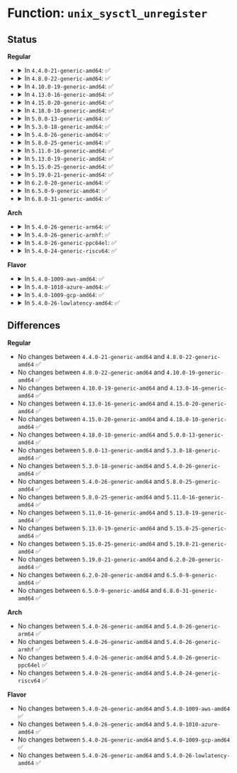 # Function: <code>unix_sysctl_unregister</code>

## Status
<b>Regular</b>
<ul>
<li>
<details>
<summary>In <code>4.4.0-21-generic-amd64</code>: ✅</summary>

```c
void unix_sysctl_unregister(struct net * net)
```

```json
{
  "name": "unix_sysctl_unregister",
  "collision_type": "Unique Global",
  "inline_type": "No",
  "funcs": [
    {
      "addr": 18446744071586982224,
      "name": "unix_sysctl_unregister",
      "external": true,
      "loc": "net/unix/sysctl_net_unix.c:54",
      "file": "net/unix/sysctl_net_unix.c",
      "inline": "seen, unknown",
      "caller_inline": [],
      "caller_func": [
        "net/unix/af_unix.c:unix_net_exit",
        "net/unix/af_unix.c:unix_net_init"
      ]
    }
  ],
  "symbols": [
    {
      "addr": 18446744071586982224,
      "name": "unix_sysctl_unregister",
      "section": ".text",
      "bind": "STB_GLOBAL",
      "size": 37
    }
  ]
}
```
</details>
</li>
<li>
<details>
<summary>In <code>4.8.0-22-generic-amd64</code>: ✅</summary>

```c
void unix_sysctl_unregister(struct net * net)
```

```json
{
  "name": "unix_sysctl_unregister",
  "collision_type": "Unique Global",
  "inline_type": "No",
  "funcs": [
    {
      "addr": 18446744071587428752,
      "name": "unix_sysctl_unregister",
      "external": true,
      "loc": "net/unix/sysctl_net_unix.c:54",
      "file": "net/unix/sysctl_net_unix.c",
      "inline": "seen, unknown",
      "caller_inline": [],
      "caller_func": [
        "net/unix/af_unix.c:unix_net_exit",
        "net/unix/af_unix.c:unix_net_init"
      ]
    }
  ],
  "symbols": [
    {
      "addr": 18446744071587428752,
      "name": "unix_sysctl_unregister",
      "section": ".text",
      "bind": "STB_GLOBAL",
      "size": 37
    }
  ]
}
```
</details>
</li>
<li>
<details>
<summary>In <code>4.10.0-19-generic-amd64</code>: ✅</summary>

```c
void unix_sysctl_unregister(struct net * net)
```

```json
{
  "name": "unix_sysctl_unregister",
  "collision_type": "Unique Global",
  "inline_type": "No",
  "funcs": [
    {
      "addr": 18446744071587632144,
      "name": "unix_sysctl_unregister",
      "external": true,
      "loc": "net/unix/sysctl_net_unix.c:54",
      "file": "net/unix/sysctl_net_unix.c",
      "inline": "seen, unknown",
      "caller_inline": [],
      "caller_func": [
        "net/unix/af_unix.c:unix_net_exit",
        "net/unix/af_unix.c:unix_net_init"
      ]
    }
  ],
  "symbols": [
    {
      "addr": 18446744071587632144,
      "name": "unix_sysctl_unregister",
      "section": ".text",
      "bind": "STB_GLOBAL",
      "size": 37
    }
  ]
}
```
</details>
</li>
<li>
<details>
<summary>In <code>4.13.0-16-generic-amd64</code>: ✅</summary>

```c
void unix_sysctl_unregister(struct net * net)
```

```json
{
  "name": "unix_sysctl_unregister",
  "collision_type": "Unique Global",
  "inline_type": "No",
  "funcs": [
    {
      "addr": 18446744071587781456,
      "name": "unix_sysctl_unregister",
      "external": true,
      "loc": "net/unix/sysctl_net_unix.c:54",
      "file": "net/unix/sysctl_net_unix.c",
      "inline": "seen, unknown",
      "caller_inline": [],
      "caller_func": [
        "net/unix/af_unix.c:unix_net_exit",
        "net/unix/af_unix.c:unix_net_init"
      ]
    }
  ],
  "symbols": [
    {
      "addr": 18446744071587781456,
      "name": "unix_sysctl_unregister",
      "section": ".text",
      "bind": "STB_GLOBAL",
      "size": 37
    }
  ]
}
```
</details>
</li>
<li>
<details>
<summary>In <code>4.15.0-20-generic-amd64</code>: ✅</summary>

```c
void unix_sysctl_unregister(struct net * net)
```

```json
{
  "name": "unix_sysctl_unregister",
  "collision_type": "Unique Global",
  "inline_type": "No",
  "funcs": [
    {
      "addr": 18446744071588310272,
      "name": "unix_sysctl_unregister",
      "external": true,
      "loc": "net/unix/sysctl_net_unix.c:54",
      "file": "net/unix/sysctl_net_unix.c",
      "inline": "seen, unknown",
      "caller_inline": [],
      "caller_func": [
        "net/unix/af_unix.c:unix_net_exit",
        "net/unix/af_unix.c:unix_net_init"
      ]
    }
  ],
  "symbols": [
    {
      "addr": 18446744071588310272,
      "name": "unix_sysctl_unregister",
      "section": ".text",
      "bind": "STB_GLOBAL",
      "size": 37
    }
  ]
}
```
</details>
</li>
<li>
<details>
<summary>In <code>4.18.0-10-generic-amd64</code>: ✅</summary>

```c
void unix_sysctl_unregister(struct net * net)
```

```json
{
  "name": "unix_sysctl_unregister",
  "collision_type": "Unique Global",
  "inline_type": "No",
  "funcs": [
    {
      "addr": 18446744071588666608,
      "name": "unix_sysctl_unregister",
      "external": true,
      "loc": "net/unix/sysctl_net_unix.c:54",
      "file": "net/unix/sysctl_net_unix.c",
      "inline": "seen, unknown",
      "caller_inline": [],
      "caller_func": [
        "net/unix/af_unix.c:unix_net_exit",
        "net/unix/af_unix.c:unix_net_init"
      ]
    }
  ],
  "symbols": [
    {
      "addr": 18446744071588666608,
      "name": "unix_sysctl_unregister",
      "section": ".text",
      "bind": "STB_GLOBAL",
      "size": 37
    }
  ]
}
```
</details>
</li>
<li>
<details>
<summary>In <code>5.0.0-13-generic-amd64</code>: ✅</summary>

```c
void unix_sysctl_unregister(struct net * net)
```

```json
{
  "name": "unix_sysctl_unregister",
  "collision_type": "Unique Global",
  "inline_type": "No",
  "funcs": [
    {
      "addr": 18446744071588882480,
      "name": "unix_sysctl_unregister",
      "external": true,
      "loc": "net/unix/sysctl_net_unix.c:54",
      "file": "net/unix/sysctl_net_unix.c",
      "inline": "seen, unknown",
      "caller_inline": [],
      "caller_func": [
        "net/unix/af_unix.c:unix_net_exit",
        "net/unix/af_unix.c:unix_net_init"
      ]
    }
  ],
  "symbols": [
    {
      "addr": 18446744071588882480,
      "name": "unix_sysctl_unregister",
      "section": ".text",
      "bind": "STB_GLOBAL",
      "size": 37
    }
  ]
}
```
</details>
</li>
<li>
<details>
<summary>In <code>5.3.0-18-generic-amd64</code>: ✅</summary>

```c
void unix_sysctl_unregister(struct net * net)
```

```json
{
  "name": "unix_sysctl_unregister",
  "collision_type": "Unique Global",
  "inline_type": "No",
  "funcs": [
    {
      "addr": 18446744071589322256,
      "name": "unix_sysctl_unregister",
      "external": true,
      "loc": "net/unix/sysctl_net_unix.c:50",
      "file": "net/unix/sysctl_net_unix.c",
      "inline": "seen, unknown",
      "caller_inline": [],
      "caller_func": [
        "net/unix/af_unix.c:unix_net_exit",
        "net/unix/af_unix.c:unix_net_init"
      ]
    }
  ],
  "symbols": [
    {
      "addr": 18446744071589322256,
      "name": "unix_sysctl_unregister",
      "section": ".text",
      "bind": "STB_GLOBAL",
      "size": 39
    }
  ]
}
```
</details>
</li>
<li>
<details>
<summary>In <code>5.4.0-26-generic-amd64</code>: ✅</summary>

```c
void unix_sysctl_unregister(struct net * net)
```

```json
{
  "name": "unix_sysctl_unregister",
  "collision_type": "Unique Global",
  "inline_type": "No",
  "funcs": [
    {
      "addr": 18446744071589546496,
      "name": "unix_sysctl_unregister",
      "external": true,
      "loc": "net/unix/sysctl_net_unix.c:50",
      "file": "net/unix/sysctl_net_unix.c",
      "inline": "seen, unknown",
      "caller_inline": [],
      "caller_func": [
        "net/unix/af_unix.c:unix_net_exit",
        "net/unix/af_unix.c:unix_net_init"
      ]
    }
  ],
  "symbols": [
    {
      "addr": 18446744071589546496,
      "name": "unix_sysctl_unregister",
      "section": ".text",
      "bind": "STB_GLOBAL",
      "size": 39
    }
  ]
}
```
</details>
</li>
<li>
<details>
<summary>In <code>5.8.0-25-generic-amd64</code>: ✅</summary>

```c
void unix_sysctl_unregister(struct net * net)
```

```json
{
  "name": "unix_sysctl_unregister",
  "collision_type": "Unique Global",
  "inline_type": "No",
  "funcs": [
    {
      "addr": 18446744071590549568,
      "name": "unix_sysctl_unregister",
      "external": true,
      "loc": "net/unix/sysctl_net_unix.c:50",
      "file": "net/unix/sysctl_net_unix.c",
      "inline": "seen, unknown",
      "caller_inline": [],
      "caller_func": [
        "net/unix/af_unix.c:unix_net_exit",
        "net/unix/af_unix.c:unix_net_init"
      ]
    }
  ],
  "symbols": [
    {
      "addr": 18446744071590549568,
      "name": "unix_sysctl_unregister",
      "section": ".text",
      "bind": "STB_GLOBAL",
      "size": 41
    }
  ]
}
```
</details>
</li>
<li>
<details>
<summary>In <code>5.11.0-16-generic-amd64</code>: ✅</summary>

```c
void unix_sysctl_unregister(struct net * net)
```

```json
{
  "name": "unix_sysctl_unregister",
  "collision_type": "Unique Global",
  "inline_type": "No",
  "funcs": [
    {
      "addr": 18446744071590609264,
      "name": "unix_sysctl_unregister",
      "external": true,
      "loc": "net/unix/sysctl_net_unix.c:50",
      "file": "net/unix/sysctl_net_unix.c",
      "inline": "seen, unknown",
      "caller_inline": [],
      "caller_func": [
        "net/unix/af_unix.c:unix_net_exit",
        "net/unix/af_unix.c:unix_net_init"
      ]
    }
  ],
  "symbols": [
    {
      "addr": 18446744071590609264,
      "name": "unix_sysctl_unregister",
      "section": ".text",
      "bind": "STB_GLOBAL",
      "size": 41
    }
  ]
}
```
</details>
</li>
<li>
<details>
<summary>In <code>5.13.0-19-generic-amd64</code>: ✅</summary>

```c
void unix_sysctl_unregister(struct net * net)
```

```json
{
  "name": "unix_sysctl_unregister",
  "collision_type": "Unique Global",
  "inline_type": "No",
  "funcs": [
    {
      "addr": 18446744071590534672,
      "name": "unix_sysctl_unregister",
      "external": true,
      "loc": "net/unix/sysctl_net_unix.c:50",
      "file": "net/unix/sysctl_net_unix.c",
      "inline": "seen, unknown",
      "caller_inline": [],
      "caller_func": [
        "net/unix/af_unix.c:unix_net_exit",
        "net/unix/af_unix.c:unix_net_init"
      ]
    }
  ],
  "symbols": [
    {
      "addr": 18446744071590534672,
      "name": "unix_sysctl_unregister",
      "section": ".text",
      "bind": "STB_GLOBAL",
      "size": 41
    }
  ]
}
```
</details>
</li>
<li>
<details>
<summary>In <code>5.15.0-25-generic-amd64</code>: ✅</summary>

```c
void unix_sysctl_unregister(struct net * net)
```

```json
{
  "name": "unix_sysctl_unregister",
  "collision_type": "Unique Global",
  "inline_type": "No",
  "funcs": [
    {
      "addr": 18446744071591343424,
      "name": "unix_sysctl_unregister",
      "external": true,
      "loc": "net/unix/sysctl_net_unix.c:50",
      "file": "net/unix/sysctl_net_unix.c",
      "inline": "seen, unknown",
      "caller_inline": [],
      "caller_func": [
        "net/unix/af_unix.c:unix_net_exit",
        "net/unix/af_unix.c:unix_net_init"
      ]
    }
  ],
  "symbols": [
    {
      "addr": 18446744071591343424,
      "name": "unix_sysctl_unregister",
      "section": ".text",
      "bind": "STB_GLOBAL",
      "size": 41
    }
  ]
}
```
</details>
</li>
<li>
<details>
<summary>In <code>5.19.0-21-generic-amd64</code>: ✅</summary>

```c
void unix_sysctl_unregister(struct net * net)
```

```json
{
  "name": "unix_sysctl_unregister",
  "collision_type": "Unique Global",
  "inline_type": "No",
  "funcs": [
    {
      "addr": 18446744071593015440,
      "name": "unix_sysctl_unregister",
      "external": true,
      "loc": "net/unix/sysctl_net_unix.c:46",
      "file": "net/unix/sysctl_net_unix.c",
      "inline": "seen, unknown",
      "caller_inline": [],
      "caller_func": [
        "net/unix/af_unix.c:unix_net_exit",
        "net/unix/af_unix.c:unix_net_init"
      ]
    }
  ],
  "symbols": [
    {
      "addr": 18446744071593015440,
      "name": "unix_sysctl_unregister",
      "section": ".text",
      "bind": "STB_GLOBAL",
      "size": 46
    }
  ]
}
```
</details>
</li>
<li>
<details>
<summary>In <code>6.2.0-20-generic-amd64</code>: ✅</summary>

```c
void unix_sysctl_unregister(struct net * net)
```

```json
{
  "name": "unix_sysctl_unregister",
  "collision_type": "Unique Global",
  "inline_type": "No",
  "funcs": [
    {
      "addr": 18446744071594905712,
      "name": "unix_sysctl_unregister",
      "external": true,
      "loc": "net/unix/sysctl_net_unix.c:52",
      "file": "net/unix/sysctl_net_unix.c",
      "inline": "seen, unknown",
      "caller_inline": [],
      "caller_func": [
        "net/unix/af_unix.c:unix_net_exit",
        "net/unix/af_unix.c:unix_net_init"
      ]
    }
  ],
  "symbols": [
    {
      "addr": 18446744071594905712,
      "name": "unix_sysctl_unregister",
      "section": ".text",
      "bind": "STB_GLOBAL",
      "size": 59
    }
  ]
}
```
</details>
</li>
<li>
<details>
<summary>In <code>6.5.0-9-generic-amd64</code>: ✅</summary>

```c
void unix_sysctl_unregister(struct net * net)
```

```json
{
  "name": "unix_sysctl_unregister",
  "collision_type": "Unique Global",
  "inline_type": "No",
  "funcs": [
    {
      "addr": 18446744071595297232,
      "name": "unix_sysctl_unregister",
      "external": true,
      "loc": "net/unix/sysctl_net_unix.c:52",
      "file": "net/unix/sysctl_net_unix.c",
      "inline": "seen, unknown",
      "caller_inline": [],
      "caller_func": [
        "net/unix/af_unix.c:unix_net_exit",
        "net/unix/af_unix.c:unix_net_init"
      ]
    }
  ],
  "symbols": [
    {
      "addr": 18446744071595297232,
      "name": "unix_sysctl_unregister",
      "section": ".text",
      "bind": "STB_GLOBAL",
      "size": 59
    }
  ]
}
```
</details>
</li>
<li>
<details>
<summary>In <code>6.8.0-31-generic-amd64</code>: ✅</summary>

```c
void unix_sysctl_unregister(struct net * net)
```

```json
{
  "name": "unix_sysctl_unregister",
  "collision_type": "Unique Global",
  "inline_type": "No",
  "funcs": [
    {
      "addr": 18446744071596138608,
      "name": "unix_sysctl_unregister",
      "external": true,
      "loc": "net/unix/sysctl_net_unix.c:53",
      "file": "net/unix/sysctl_net_unix.c",
      "inline": "seen, unknown",
      "caller_inline": [],
      "caller_func": [
        "net/unix/af_unix.c:unix_net_exit",
        "net/unix/af_unix.c:unix_net_init"
      ]
    }
  ],
  "symbols": [
    {
      "addr": 18446744071596138608,
      "name": "unix_sysctl_unregister",
      "section": ".text",
      "bind": "STB_GLOBAL",
      "size": 59
    }
  ]
}
```
</details>
</li>
</ul>
<b>Arch</b>
<ul>
<li>
<details>
<summary>In <code>5.4.0-26-generic-arm64</code>: ✅</summary>

```c
void unix_sysctl_unregister(struct net * net)
```

```json
{
  "name": "unix_sysctl_unregister",
  "collision_type": "Unique Global",
  "inline_type": "No",
  "funcs": [
    {
      "addr": 18446603336503218544,
      "name": "unix_sysctl_unregister",
      "external": true,
      "loc": "net/unix/sysctl_net_unix.c:50",
      "file": "net/unix/sysctl_net_unix.c",
      "inline": "seen, unknown",
      "caller_inline": [],
      "caller_func": [
        "net/unix/af_unix.c:unix_net_exit",
        "net/unix/af_unix.c:unix_net_init"
      ]
    }
  ],
  "symbols": [
    {
      "addr": 18446603336503218544,
      "name": "unix_sysctl_unregister",
      "section": ".text",
      "bind": "STB_GLOBAL",
      "size": 56
    }
  ]
}
```
</details>
</li>
<li>
<details>
<summary>In <code>5.4.0-26-generic-armhf</code>: ✅</summary>

```c
void unix_sysctl_unregister(struct net * net)
```

```json
{
  "name": "unix_sysctl_unregister",
  "collision_type": "Unique Global",
  "inline_type": "No",
  "funcs": [
    {
      "addr": 3235888328,
      "name": "unix_sysctl_unregister",
      "external": true,
      "loc": "net/unix/sysctl_net_unix.c:50",
      "file": "net/unix/sysctl_net_unix.c",
      "inline": "seen, unknown",
      "caller_inline": [],
      "caller_func": [
        "net/unix/af_unix.c:unix_net_exit",
        "net/unix/af_unix.c:unix_net_init"
      ]
    }
  ],
  "symbols": [
    {
      "addr": 3235888328,
      "name": "unix_sysctl_unregister",
      "section": ".text",
      "bind": "STB_GLOBAL",
      "size": 44
    }
  ]
}
```
</details>
</li>
<li>
<details>
<summary>In <code>5.4.0-26-generic-ppc64el</code>: ✅</summary>

```c
void unix_sysctl_unregister(struct net * net)
```

```json
{
  "name": "unix_sysctl_unregister",
  "collision_type": "Unique Global",
  "inline_type": "No",
  "funcs": [
    {
      "addr": 13835058055296954928,
      "name": "unix_sysctl_unregister",
      "external": true,
      "loc": "net/unix/sysctl_net_unix.c:50",
      "file": "net/unix/sysctl_net_unix.c",
      "inline": "seen, unknown",
      "caller_inline": [],
      "caller_func": [
        "net/unix/af_unix.c:unix_net_exit",
        "net/unix/af_unix.c:unix_net_init"
      ]
    }
  ],
  "symbols": [
    {
      "addr": 13835058055296954928,
      "name": "unix_sysctl_unregister",
      "section": ".text",
      "bind": "STB_GLOBAL",
      "size": 80
    }
  ]
}
```
</details>
</li>
<li>
<details>
<summary>In <code>5.4.0-24-generic-riscv64</code>: ✅</summary>

```c
void unix_sysctl_unregister(struct net * net)
```

```json
{
  "name": "unix_sysctl_unregister",
  "collision_type": "Unique Global",
  "inline_type": "No",
  "funcs": [
    {
      "addr": 18446743936279252216,
      "name": "unix_sysctl_unregister",
      "external": true,
      "loc": "net/unix/sysctl_net_unix.c:50",
      "file": "net/unix/sysctl_net_unix.c",
      "inline": "seen, unknown",
      "caller_inline": [],
      "caller_func": [
        "net/unix/af_unix.c:unix_net_exit",
        "net/unix/af_unix.c:unix_net_init"
      ]
    }
  ],
  "symbols": [
    {
      "addr": 18446743936279252216,
      "name": "unix_sysctl_unregister",
      "section": ".text",
      "bind": "STB_GLOBAL",
      "size": 56
    }
  ]
}
```
</details>
</li>
</ul>
<b>Flavor</b>
<ul>
<li>
<details>
<summary>In <code>5.4.0-1009-aws-amd64</code>: ✅</summary>

```c
void unix_sysctl_unregister(struct net * net)
```

```json
{
  "name": "unix_sysctl_unregister",
  "collision_type": "Unique Global",
  "inline_type": "No",
  "funcs": [
    {
      "addr": 18446744071589150864,
      "name": "unix_sysctl_unregister",
      "external": true,
      "loc": "net/unix/sysctl_net_unix.c:50",
      "file": "net/unix/sysctl_net_unix.c",
      "inline": "seen, unknown",
      "caller_inline": [],
      "caller_func": [
        "net/unix/af_unix.c:unix_net_exit",
        "net/unix/af_unix.c:unix_net_init"
      ]
    }
  ],
  "symbols": [
    {
      "addr": 18446744071589150864,
      "name": "unix_sysctl_unregister",
      "section": ".text",
      "bind": "STB_GLOBAL",
      "size": 39
    }
  ]
}
```
</details>
</li>
<li>
<details>
<summary>In <code>5.4.0-1010-azure-amd64</code>: ✅</summary>

```c
void unix_sysctl_unregister(struct net * net)
```

```json
{
  "name": "unix_sysctl_unregister",
  "collision_type": "Unique Global",
  "inline_type": "No",
  "funcs": [
    {
      "addr": 18446744071588875856,
      "name": "unix_sysctl_unregister",
      "external": true,
      "loc": "net/unix/sysctl_net_unix.c:50",
      "file": "net/unix/sysctl_net_unix.c",
      "inline": "seen, unknown",
      "caller_inline": [],
      "caller_func": [
        "net/unix/af_unix.c:unix_net_exit",
        "net/unix/af_unix.c:unix_net_init"
      ]
    }
  ],
  "symbols": [
    {
      "addr": 18446744071588875856,
      "name": "unix_sysctl_unregister",
      "section": ".text",
      "bind": "STB_GLOBAL",
      "size": 39
    }
  ]
}
```
</details>
</li>
<li>
<details>
<summary>In <code>5.4.0-1009-gcp-amd64</code>: ✅</summary>

```c
void unix_sysctl_unregister(struct net * net)
```

```json
{
  "name": "unix_sysctl_unregister",
  "collision_type": "Unique Global",
  "inline_type": "No",
  "funcs": [
    {
      "addr": 18446744071589587728,
      "name": "unix_sysctl_unregister",
      "external": true,
      "loc": "net/unix/sysctl_net_unix.c:50",
      "file": "net/unix/sysctl_net_unix.c",
      "inline": "seen, unknown",
      "caller_inline": [],
      "caller_func": [
        "net/unix/af_unix.c:unix_net_exit",
        "net/unix/af_unix.c:unix_net_init"
      ]
    }
  ],
  "symbols": [
    {
      "addr": 18446744071589587728,
      "name": "unix_sysctl_unregister",
      "section": ".text",
      "bind": "STB_GLOBAL",
      "size": 39
    }
  ]
}
```
</details>
</li>
<li>
<details>
<summary>In <code>5.4.0-26-lowlatency-amd64</code>: ✅</summary>

```c
void unix_sysctl_unregister(struct net * net)
```

```json
{
  "name": "unix_sysctl_unregister",
  "collision_type": "Unique Global",
  "inline_type": "No",
  "funcs": [
    {
      "addr": 18446744071589635536,
      "name": "unix_sysctl_unregister",
      "external": true,
      "loc": "net/unix/sysctl_net_unix.c:50",
      "file": "net/unix/sysctl_net_unix.c",
      "inline": "seen, unknown",
      "caller_inline": [],
      "caller_func": [
        "net/unix/af_unix.c:unix_net_exit",
        "net/unix/af_unix.c:unix_net_init"
      ]
    }
  ],
  "symbols": [
    {
      "addr": 18446744071589635536,
      "name": "unix_sysctl_unregister",
      "section": ".text",
      "bind": "STB_GLOBAL",
      "size": 39
    }
  ]
}
```
</details>
</li>
</ul>

## Differences
<b>Regular</b>
<ul>
<li>
No changes between <code>4.4.0-21-generic-amd64</code> and <code>4.8.0-22-generic-amd64</code> ✅
</li>
<li>
No changes between <code>4.8.0-22-generic-amd64</code> and <code>4.10.0-19-generic-amd64</code> ✅
</li>
<li>
No changes between <code>4.10.0-19-generic-amd64</code> and <code>4.13.0-16-generic-amd64</code> ✅
</li>
<li>
No changes between <code>4.13.0-16-generic-amd64</code> and <code>4.15.0-20-generic-amd64</code> ✅
</li>
<li>
No changes between <code>4.15.0-20-generic-amd64</code> and <code>4.18.0-10-generic-amd64</code> ✅
</li>
<li>
No changes between <code>4.18.0-10-generic-amd64</code> and <code>5.0.0-13-generic-amd64</code> ✅
</li>
<li>
No changes between <code>5.0.0-13-generic-amd64</code> and <code>5.3.0-18-generic-amd64</code> ✅
</li>
<li>
No changes between <code>5.3.0-18-generic-amd64</code> and <code>5.4.0-26-generic-amd64</code> ✅
</li>
<li>
No changes between <code>5.4.0-26-generic-amd64</code> and <code>5.8.0-25-generic-amd64</code> ✅
</li>
<li>
No changes between <code>5.8.0-25-generic-amd64</code> and <code>5.11.0-16-generic-amd64</code> ✅
</li>
<li>
No changes between <code>5.11.0-16-generic-amd64</code> and <code>5.13.0-19-generic-amd64</code> ✅
</li>
<li>
No changes between <code>5.13.0-19-generic-amd64</code> and <code>5.15.0-25-generic-amd64</code> ✅
</li>
<li>
No changes between <code>5.15.0-25-generic-amd64</code> and <code>5.19.0-21-generic-amd64</code> ✅
</li>
<li>
No changes between <code>5.19.0-21-generic-amd64</code> and <code>6.2.0-20-generic-amd64</code> ✅
</li>
<li>
No changes between <code>6.2.0-20-generic-amd64</code> and <code>6.5.0-9-generic-amd64</code> ✅
</li>
<li>
No changes between <code>6.5.0-9-generic-amd64</code> and <code>6.8.0-31-generic-amd64</code> ✅
</li>
</ul>
<b>Arch</b>
<ul>
<li>
No changes between <code>5.4.0-26-generic-amd64</code> and <code>5.4.0-26-generic-arm64</code> ✅
</li>
<li>
No changes between <code>5.4.0-26-generic-amd64</code> and <code>5.4.0-26-generic-armhf</code> ✅
</li>
<li>
No changes between <code>5.4.0-26-generic-amd64</code> and <code>5.4.0-26-generic-ppc64el</code> ✅
</li>
<li>
No changes between <code>5.4.0-26-generic-amd64</code> and <code>5.4.0-24-generic-riscv64</code> ✅
</li>
</ul>
<b>Flavor</b>
<ul>
<li>
No changes between <code>5.4.0-26-generic-amd64</code> and <code>5.4.0-1009-aws-amd64</code> ✅
</li>
<li>
No changes between <code>5.4.0-26-generic-amd64</code> and <code>5.4.0-1010-azure-amd64</code> ✅
</li>
<li>
No changes between <code>5.4.0-26-generic-amd64</code> and <code>5.4.0-1009-gcp-amd64</code> ✅
</li>
<li>
No changes between <code>5.4.0-26-generic-amd64</code> and <code>5.4.0-26-lowlatency-amd64</code> ✅
</li>
</ul>
